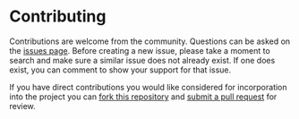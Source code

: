 Contributing
============

Contributions are welcome from the community. Questions can be asked on the [issues page](https://github.com/hytest-org/workflow-2023-doore-triple-collocation/issues). Before creating a new issue, please take a moment to search and make sure a similar issue does not already exist. If one does exist, you can comment to show your support for that issue.

If you have direct contributions you would like considered for incorporation into the project you can [fork this repository](https://docs.github.com/en/pull-requests/collaborating-with-pull-requests/working-with-forks/fork-a-repo) and [submit a pull request](https://docs.github.com/en/pull-requests/collaborating-with-pull-requests/proposing-changes-to-your-work-with-pull-requests/creating-a-pull-request) for review.
